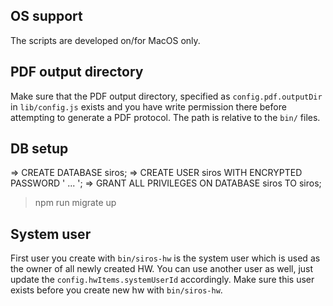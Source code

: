 ## OS support

The scripts are developed on/for MacOS only.

## PDF output directory

Make sure that the PDF output directory, specified as `config.pdf.outputDir` in `lib/config.js` exists and you have
write permission there before attempting to generate a PDF protocol. The path is relative to the `bin/` files.

## DB setup

=> CREATE DATABASE siros;
=> CREATE USER siros WITH ENCRYPTED PASSWORD ' ... ';
=> GRANT ALL PRIVILEGES ON DATABASE siros TO siros;

> npm run migrate up

## System user

First user you create with `bin/siros-hw` is the system user which is used as the owner of all newly created HW. You can
use another user as well, just update the `config.hwItems.systemUserId` accordingly. Make sure this user exists before
you create new hw with `bin/siros-hw`.

